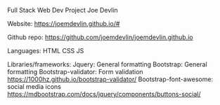 Full Stack Web Dev Project
Joe Devlin

Website:
https://joemdevlin.github.io/#

Github repo:
https://github.com/joemdevlin/joemdevlin.github.io

Languages:
	HTML
	CSS
	JS

Libraries/frameworks:
	Jquery: General formatting
	Bootstrap: General formatting
	Bootstrap-validator: Form validation
		https://1000hz.github.io/bootstrap-validator/
	Bootstrap-font-awesome: social media icons
		https://mdbootstrap.com/docs/jquery/components/buttons-social/